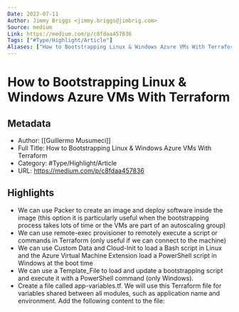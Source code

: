 ```yaml
---
Date: 2022-07-11
Author: Jimmy Briggs <jimmy.briggs@jimbrig.com>
Source: medium
Link: https://medium.com/p/c8fdaa457836
Tags: ["#Type/Highlight/Article"]
Aliases: ["How to Bootstrapping Linux & Windows Azure VMs With Terraform", "How to Bootstrapping Linux & Windows Azure VMs With Terraform"]
---
```

# How to Bootstrapping Linux & Windows Azure VMs With Terraform

## Metadata
- Author: [[Guillermo Musumeci]]
- Full Title: How to Bootstrapping Linux & Windows Azure VMs With Terraform
- Category: #Type/Highlight/Article
- URL: https://medium.com/p/c8fdaa457836

## Highlights
- We can use Packer to create an image and deploy software inside the image (this option it is particularly useful when the bootstrapping process takes lots of time or the VMs are part of an autoscaling group)
- We can use remote-exec provisioner to remotely execute a script or commands in Terraform (only useful if we can connect to the machine)
- We can use Custom Data and Cloud-Init to load a Bash script in Linux and the Azure Virtual Machine Extension load a PowerShell script in Windows at the boot time
- We can use a Template_File to load and update a bootstrapping script and execute it with a PowerShell command (only Windows).
- Create a file called app-variables.tf. We will use this Terraform file for variables shared between all modules, such as application name and environment. Add the following content to the file:
